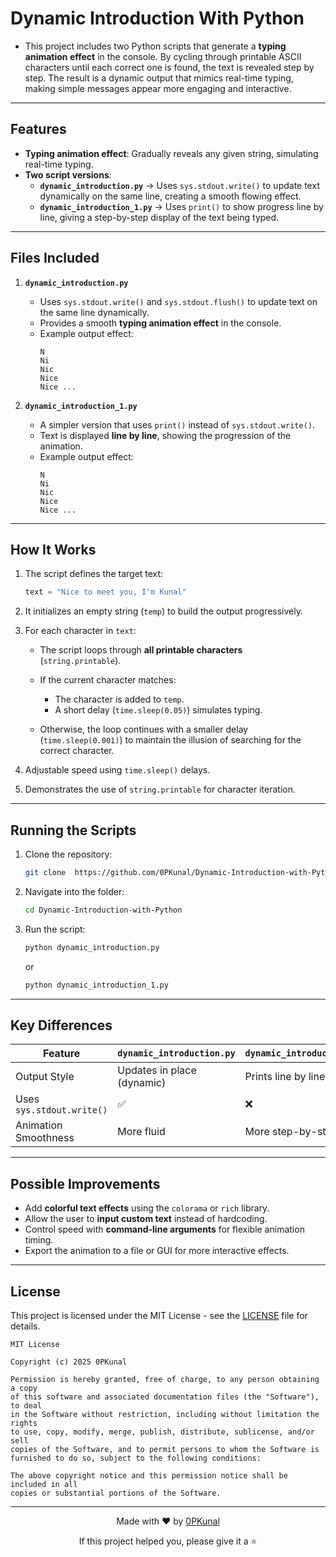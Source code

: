 # Dynamic Introduction With Python
* This project includes two Python scripts that generate a **typing animation effect** in the console. By cycling through printable ASCII characters until each correct one is found, the text is revealed step by step. The result is a dynamic output that mimics real-time typing, making simple messages appear more engaging and interactive.
---
## Features
- **Typing animation effect**: Gradually reveals any given string, simulating real-time typing.  
- **Two script versions**:  
  - **`dynamic_introduction.py`** → Uses `sys.stdout.write()` to update text dynamically on the same line, creating a smooth flowing effect.  
  - **`dynamic_introduction_1.py`** → Uses `print()` to show progress line by line, giving a step-by-step display of the text being typed.  
---
## Files Included
1. **`dynamic_introduction.py`**  
   - Uses `sys.stdout.write()` and `sys.stdout.flush()` to update text on the same line dynamically.  
   - Provides a smooth **typing animation effect** in the console.  
   - Example output effect:  
     ```
     N
     Ni
     Nic
     Nice
     Nice ...
     ```

2. **`dynamic_introduction_1.py`**  
   - A simpler version that uses `print()` instead of `sys.stdout.write()`.  
   - Text is displayed **line by line**, showing the progression of the animation.  
   - Example output effect:  
     ```
     N
     Ni
     Nic
     Nice
     Nice ...
     ```
---
##  How It Works
1. The script defines the target text:
   ```python
   text = "Nice to meet you, I'm Kunal"

2. It initializes an empty string (`temp`) to build the output progressively.

3. For each character in `text`:

   * The script loops through **all printable characters** (`string.printable`).
   * If the current character matches:

     * The character is added to `temp`.
     * A short delay (`time.sleep(0.05)`) simulates typing.
   * Otherwise, the loop continues with a smaller delay (`time.sleep(0.001)`) to maintain the illusion of searching for the correct character.

4. Adjustable speed using `time.sleep()` delays.

5. Demonstrates the use of `string.printable` for character iteration.
---
## Running the Scripts

1. Clone the repository:

   ```bash
   git clone  https://github.com/0PKunal/Dynamic-Introduction-with-Python.git
   ```
2. Navigate into the folder:

   ```bash
   cd Dynamic-Introduction-with-Python
   ```
3. Run the script:

    ```bash
    python dynamic_introduction.py
    ```

    or

    ```bash
    python dynamic_introduction_1.py
    ```
---
## Key Differences

| Feature                   | `dynamic_introduction.py`  | `dynamic_introduction_1.py` |
| ------------------------- | -------------------------- | --------------------------- |
| Output Style              | Updates in place (dynamic) | Prints line by line         |
| Uses `sys.stdout.write()` | ✅                         | ❌                         |
| Animation Smoothness      | More fluid                 | More step-by-step           |
---
## Possible Improvements

* Add **colorful text effects** using the `colorama` or `rich` library.
* Allow the user to **input custom text** instead of hardcoding.
* Control speed with **command-line arguments** for flexible animation timing.
* Export the animation to a file or GUI for more interactive effects.
---
##  License

This project is licensed under the MIT License - see the [LICENSE](LICENSE) file for details.

```
MIT License

Copyright (c) 2025 0PKunal

Permission is hereby granted, free of charge, to any person obtaining a copy
of this software and associated documentation files (the "Software"), to deal
in the Software without restriction, including without limitation the rights
to use, copy, modify, merge, publish, distribute, sublicense, and/or sell
copies of the Software, and to permit persons to whom the Software is
furnished to do so, subject to the following conditions:

The above copyright notice and this permission notice shall be included in all
copies or substantial portions of the Software.
```
---
<div align="center">
  <p>Made with ❤️ by <a href="https://github.com/0PKunal">0PKunal</a></p>
  <p>If this project helped you, please give it a ⭐️</p>
</div>

